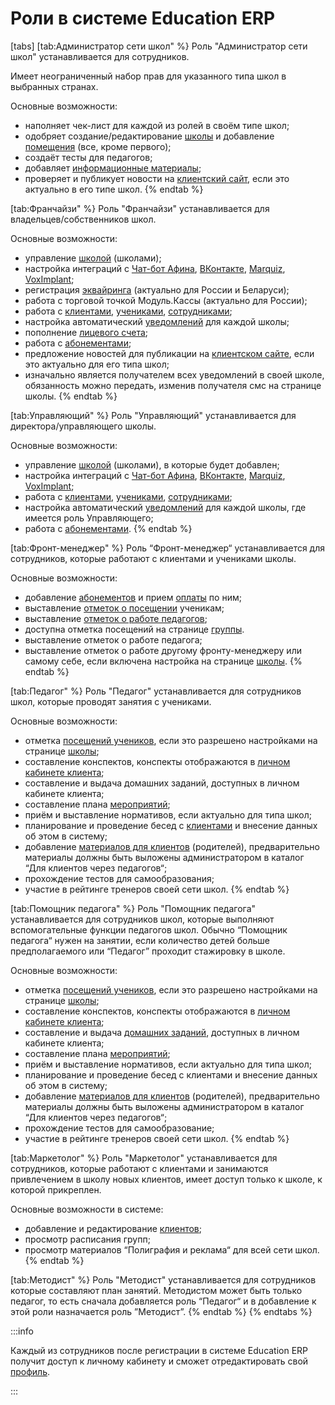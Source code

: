 # Роли в системе Education ERP



[tabs]
[tab:Администратор сети школ" %}
Роль "Администратор сети школ" устанавливается для сотрудников.

Имеет неограниченный набор прав для указанного типа школ в выбранных странах.

Основные возможности:

* наполняет чек-лист для каждой из ролей в своём типе школ;
* одобряет создание/редактирование [школы](../shkola/) и добавление [помещения](../shkola/pomeshenie.md) (все, кроме первого);
* создаёт тесты для педагогов;
* добавляет [информационные материалы](broken-reference);
* проверяет и публикует новости на [клиентский сайт](../../master/osnovnye-ponyatiya/klientskii-sait.md), если это актуально в его типе школ.
{% endtab %}

[tab:Франчайзи" %}
Роль "Франчайзи" устанавливается для владельцев/собственников школ.

Основные возможности:

* управление [школой](../shkola/) (школами);
* настройка интеграций с [Чат-бот Афина](../../chat-bot-afina/),  [ВКонтакте](../../chat-bot-afina/afina-vkontakte.md), [Marquiz](../../integracii/marquiz/), [VoxImplant](broken-reference);
* регистрация [эквайринга](broken-reference) (актуально для России и Беларуси);
* работа с торговой точкой Модуль.Кассы (актуально для России);
* работа с [клиентами](../../klienty/), [учениками](../../ucheniki.md), [сотрудниками](../shkola/sotrudniki.md);
* настройка автоматический [уведомлений](../../uvedomleniya/) для каждой школы;
* пополнение [лицевого счета](../../master/osnovnye-ponyatiya/licevoi-schyot.md);
* работа с [абонементами](../../abonementy/);
* предложение новостей для публикации на [клиентском сайте](../../master/osnovnye-ponyatiya/klientskii-sait.md), если это актуально для его типа школ;
* изначально является получателем всех уведомлений в своей школе, обязанность можно передать, изменив получателя смс на странице школы.
{% endtab %}

[tab:Управляющий" %}
Роль "Управляющий" устанавливается для директора/управляющего школы.

Основные возможности:

* управление [школой](../shkola/) (школами), в которые будет добавлен;
* настройка интеграций с [Чат-бот Афина](../../chat-bot-afina/),  [ВКонтакте](../../chat-bot-afina/afina-vkontakte.md), [Marquiz](../../integracii/marquiz/), [VoxImplant](broken-reference);
* работа с [клиентами](../../klienty/), [учениками](../../ucheniki.md), [сотрудниками](../shkola/sotrudniki.md);
* настройка автоматический [уведомлений](../../uvedomleniya/) для каждой школы, где имеется роль Управляющего;
* работа с [абонементами](../../abonementy/).
{% endtab %}

[tab:Фронт-менеджер" %}
Роль “Фронт-менеджер“ устанавливается для сотрудников, которые работают с клиентами и учениками школы.

Основные возможности:

* добавление [абонементов](../../abonementy/) и прием [оплаты](../../abonementy/sposoby-oplaty.md) по ним;
* выставление [отметок о посещении](../shkola/gruppa/poseshaemost-uchenikov.md) ученикам;
* выставление [отметок о работе педагогов](../shkola/gruppa/rabota-pedagogov.md);
* доступна отметка посещений на странице [группы](../shkola/gruppa/).
* выставление отметок о работе педагога;
* выставление отметок о работе другому фронту-менеджеру или самому себе, если включена настройка на странице [школы](../shkola/).
{% endtab %}

[tab:Педагог" %}
Роль "Педагог" устанавливается для сотрудников школ, которые проводят занятия с учениками.

Основные возможности:

* отметка [посещений учеников](../shkola/gruppa/poseshaemost-uchenikov.md), если это разрешено настройками на странице [школы](../shkola/);
* составление конспектов, конспекты отображаются в [личном кабинете клиента](../../klienty/lichnyi-kabinet-klienta/);
* составление и выдача домашних заданий, доступных в личном кабинете клиента;
* составление плана [мероприятий](../shkola/meropriyatiya.md);
* приём и выставление нормативов, если актуально для типа школ;
* планирование и проведение бесед с [клиентами](../../klienty/) и внесение данных об этом в систему;
* добавление [материалов для клиентов](broken-reference) (родителей), предварительно материалы должны быть выложены администратором в каталог “Для клиентов через педагогов“;
* прохождение тестов для самообразования;
* участие в рейтинге тренеров своей сети школ.
{% endtab %}

[tab:Помощник педагога" %}
Роль "Помощник педагога" устанавливается для сотрудников школ, которые выполняют вспомогательные функции педагогов школ. Обычно “Помощник педагога“ нужен на занятии, если количество детей больше предполагаемого или “Педагог” проходит стажировку в школе.

Основные возможности:

* отметка [посещений учеников](../shkola/gruppa/poseshaemost-uchenikov.md), если это разрешено настройками на странице [школы](../shkola/);
* составление конспектов, конспекты отображаются в [личном кабинете клиента](../../klienty/lichnyi-kabinet-klienta/);
* составление и выдача [домашних заданий](../shkola/gruppa/domashnie-zadaniya.md), доступных в личном кабинете клиента;
* составление плана [мероприятий](../shkola/meropriyatiya.md);
* приём и выставление нормативов, если актуально для типа школ;
* планирование и проведение бесед с клиентами и внесение данных об этом в систему;
* добавление [материалов для клиентов](broken-reference) (родителей), предварительно материалы должны быть выложены администратором в каталог “Для клиентов через педагогов“;
* прохождение тестов для самообразование;
* участие в рейтинге тренеров своей сети школ.
{% endtab %}

[tab:Маркетолог" %}
Роль "Маркетолог" устанавливается для сотрудников, которые работают с клиентами и занимаются привлечением в школу новых клиентов, имеет доступ только к школе, к которой прикреплен.

Основные возможности в системе:

* добавление и редактирование [клиентов](../../klienty/);
* просмотр расписания групп;
* просмотр материалов “Полиграфия и реклама“ для всей сети школ.
{% endtab %}

[tab:Методист" %}
Роль "Методист" устанавливается для сотрудников которые составляют план занятий. Методистом может быть только педагог, то есть сначала добавляется роль “Педагог“ и в добавление к этой роли назначается роль ”Методист”.
{% endtab %}
{% endtabs %}

:::info

Каждый из сотрудников после регистрации в системе   Education ERP получит доступ к личному кабинету и сможет отредактировать свой [профиль](../../master/osnovnye-ponyatiya/profil.md).

:::
